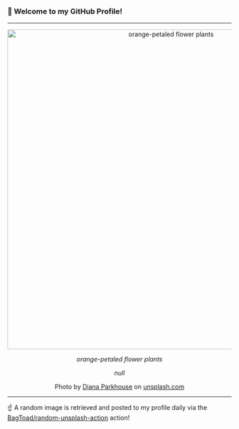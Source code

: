 ### 👋 Welcome to my GitHub Profile!

----

<div align="center">
  <img width="720" src="https://images.unsplash.com/photo-1542804420-dad10f4469b3?crop=entropy&cs=tinysrgb&fit=max&fm=jpg&ixid=M3w1NTI0OTR8MHwxfHJhbmRvbXx8fHx8fHx8fDE3MjgxMDg2NTF8&ixlib=rb-4.0.3&q=80&w=1080" alt="orange-petaled flower plants">
  
  <em>orange-petaled flower plants</em>
  
  <em>null</em>
  
  Photo by [Diana Parkhouse](null) on [unsplash.com](https://unsplash.com/)
</div>

----

☝️ A random image is retrieved and posted to my profile daily via the [BagToad/random-unsplash-action](https://github.com/BagToad/random-unsplash-action) action!
